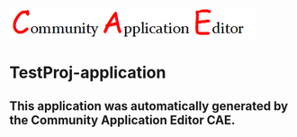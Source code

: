 ![CAE](https://github.com/PhilCAEOrg/application-7000/blob/master/img/logo.png)  

TestProj-application
===================


This application was automatically generated by the Community Application Editor CAE.  
---------------
